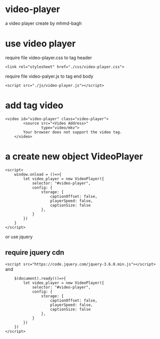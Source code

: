 # video-player

a video player create by mhmd-bagh 


# use video player

require file video-player.css to tag header
```
<link rel="stylesheet" href="./css/video-player.css">
```
require file video-palyer.js to tag end body
```
<script src="./js/video-player.js"></script>
```

# add tag video
```
<video id="video-player" class="video-player">
        <source src="<Video Address>"
                type="video/mkv">
        Your browser does not support the video tag.
    </video>
```

# a create new object VideoPlayer

```
<script>
    window.onload = ()=>{
        let video_player = new VideoPlayer({
            selector: "#video-player",
            config: {
                storage: {
                    captionOffset: false,
                    playerSpeed: false,
                    captionSize: false
                },
            }
        })
    }
</script>
```
or use jquery
## require jquery cdn 
``` <script src="https://code.jquery.com/jquery-3.6.0.min.js"></script> ```
and
```
    $(document).ready(()=>{
        let video_player = new VideoPlayer({
            selector: "#video-player",
            config: {
                storage: {
                    captionOffset: false,
                    playerSpeed: false,
                    captionSize: false
                },
            }
        })
    })
</script>
```
